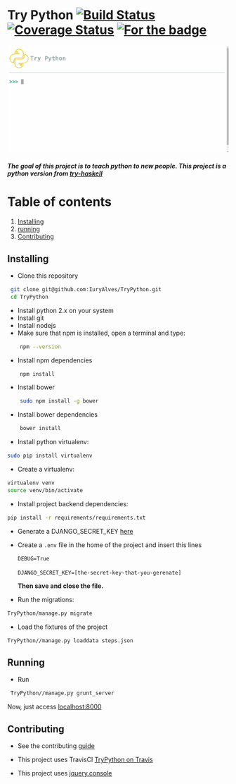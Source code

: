 # Try Python [![Build Status](https://travis-ci.org/IuryAlves/TryPython.svg?branch=master)](https://travis-ci.org/IuryAlves/TryPython) [![Coverage Status](https://coveralls.io/repos/IuryAlves/TryPython/badge.svg?branch=master&service=github)](https://coveralls.io/github/IuryAlves/TryPython?branch=master)  [![For the badge](http://forthebadge.com/images/badges/built-with-love.svg)](http://forthebadge.com/images/badges/built-with-love.svg)


![try-python](try-python.gif)
##### The goal of this project is to teach python to new people. This project is a python version from [try-haskell](tryhaskell.org)

# Table of contents
1. [Installing](#installing)
2. [running](#running)
3. [Contributing](#contributing)

## Installing <a name="installing"></a>

* Clone this repository

```sh
 git clone git@github.com:IuryAlves/TryPython.git
 cd TryPython
 ```

* Install python 2.x on your system
*  Install git
* Install nodejs
* Make sure that npm is installed, open a terminal and type:
```sh
    npm --version
```

* Install npm dependencies
```sh
    npm install
```

* Install bower
```sh
    sudo npm install -g bower
```

* Install bower dependencies
```sh
    bower install
```

* Install python virtualenv:

``` sh
sudo pip install virtualenv
```

* Create a virtualenv:

```sh
virtualenv venv
source venv/bin/activate
```

* Install project backend dependencies:

```sh
pip install -r requirements/requirements.txt
```

* Generate a DJANGO_SECRET_KEY [here](http://www.miniwebtool.com/django-secret-key-generator/)

* Create a `.env` file in the home of the project and insert this lines

      DEBUG=True

      DJANGO_SECRET_KEY=[the-secret-key-that-you-gerenate]

    **Then save and close the file.**

* Run the migrations:

```sh     
TryPython/manage.py migrate
```

* Load the fixtures of the project

```sh
TryPython//manage.py loaddata steps.json
```

## Running <a name="running"></a>

* Run

```sh       
 TryPython//manage.py grunt_server
 ```


Now, just access [localhost:8000](localhost:8080)

## Contributing <a name="contributing"></a>

* See the contributing [guide](CONTRIBUTING.md)

* This project uses TravisCI [TryPython on Travis](https://travis-ci.org/IuryAlves/TryPython)
* This project uses [jquery.console](https://github.com/chrisdone/jquery-console)
